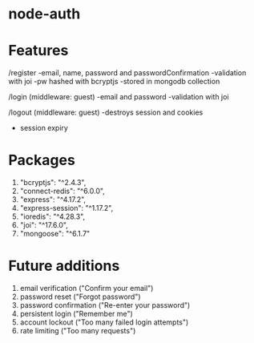 # node-auth

# Features
/register
-email, name, password and passwordConfirmation
-validation with joi
-pw hashed with bcryptjs
-stored in mongodb collection

/login (middleware: guest)
-email and password
-validation with joi

/logout (middleware: guest)
-destroys session and cookies

+ session expiry

# Packages
1. "bcryptjs": "^2.4.3",
2. "connect-redis": "^6.0.0",
3. "express": "^4.17.2",
4. "express-session": "^1.17.2",
5. "ioredis": "^4.28.3",
6. "joi": "^17.6.0",
7. "mongoose": "^6.1.7"

# Future additions
1. email verification ("Confirm your email")
2. password reset ("Forgot password")
3. password confirmation ("Re-enter your password")
4. persistent login ("Remember me")
5. account lockout ("Too many failed login attempts")
6. rate limiting ("Too many requests")
